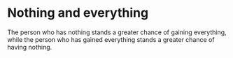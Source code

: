 # Nothing and everything

The person who has nothing stands a greater chance of gaining everything, while the person who has gained everything stands a greater chance of having nothing.
